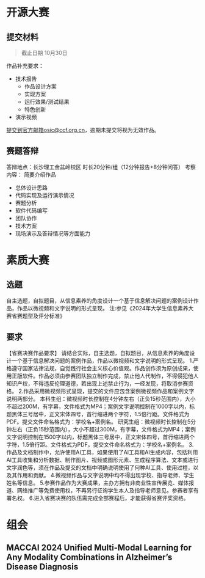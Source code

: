 # 开源大赛

## 提交材料

> 截止日期 10月30日

作品补充要求：

- 技术报告
  - 作品设计方案
  - 实现方案
  - 运行效果/测试结果
  - 特色创新
- 演示视频

提交到官方邮箱osic@ccf.org.cn，逾期未提交将视为无效作品。

## 赛题答辩

答辩地点：长沙理工金盆岭校区
时长20分钟/组（12分钟报告+8分钟问答）
考察内容：
简要介绍作品

- 总体设计思路
- 代码实现及运行演示情况
- 赛题分析
- 软件代码编写
- 团队协作
- 技术方案
- 现场演示及答辩情况等方面能力



# 素质大赛

## 选题

自主选题，自拟题目，从信息素养的角度设计一个基于信息解决问题的案例设计作品，作品以微视频和文字说明的形式呈现。
注:参见《2024年大学生信息素养大赛省赛题型及评分标准》



## 要求

【省赛决赛作品要求】
请结合实际，自主选题，自拟题目，从信息素养的角度设计一个基于信息解决问题的案例作品，作品以微视频和文字说明的形式呈现。
1.严格遵守国家法律法规，自觉践行社会主义核心价值观。作品创作须为原创成果，使用正版软件。作品必须由参赛团队独立制作完成，禁止他人代制作，不得侵犯他人知识产权，不得违反伦理道德，若出现上述禁止行为，一经发现，将取消参赛资格。
2.作品采用微视频形式呈现，提交的文件应包含案例微视频作品和案例文字说明两部分。
本科生组：微视频时长控制在4分钟左右（正负15秒范围内），大小不超过200M，有字幕，文件格式为MP4；案例文字说明控制在1000字以内，标题黑体三号居中，正文宋体四号，首行缩进两个字符，1.5倍行距。文件格式为PDF。提交文件命名格式为：学校名+案例名。
研究生组：微视频时长控制在5分钟左右（正负15秒范围内），大小不超过300M，有字幕，文件格式为MP4；案例文字说明控制在1500字以内，标题黑体三号居中，正文宋体四号，首行缩进两个字符，1.5倍行距。文件格式为PDF。提交文件命名格式为：学校名+案例名。
3.作品及文档制作中，允许使用AI工具，如果使用了AI工具和AI生成内容，包括利用AI工具收集和分析数据、制作图片、视频或图形元素、生成程序算法、文本或进行文字润色等，须在作品及提交的文档中明确说明使用了何种AI工具、使用过程，以及其作用和贡献。
4.微视频作品与文字说明中均不得出现学校、指导老师、学生姓名等信息。
5.参赛作品作为大赛成果，主办方拥有非商业性宣传展览、媒体报道、网络推广等免费使用权，不再另行征询学生本人及指导老师意见。参赛者享有署名权。
6.进入省赛决赛的队伍需完成全部赛程后，才能获得省赛评奖资格。



# 组会

## MACCAI 2024 Unified Multi-Modal Learning for Any Modality  Combinations in Alzheimer’s Disease Diagnosis

